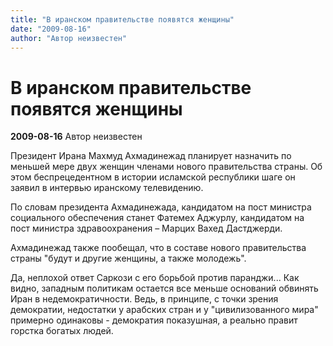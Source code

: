 ```yaml
---
title: "В иранском правительстве появятся женщины"
date: "2009-08-16"
author: "Автор неизвестен"
---
```


# В иранском правительстве появятся женщины

**2009-08-16** Автор неизвестен

Президент Ирана Махмуд Ахмадинежад планирует назначить по меньшей мере двух женщин членами нового правительства страны. Об этом беспрецедентном в истории исламской республики шаге он заявил в интервью иранскому телевидению.

По словам президента Ахмадинежада, кандидатом на пост министра социального обеспечения станет Фатемех Аджурлу, кандидатом на пост министра здравоохранения – Марцих Вахед Дастджерди.

Ахмадинежад также пообещал, что в составе нового правительства страны "будут и другие женщины, а также молодежь".

Да, неплохой ответ Саркози с его борьбой против паранджи... Как видно, западным политикам остается все меньше оснований обвинять Иран в недемократичности. Ведь, в принципе, с точки зрения демократии, недостатки у арабских стран и у "цивилизованного мира" примерно одинаковы - демократия показушная, а реально правит горстка богатых людей.